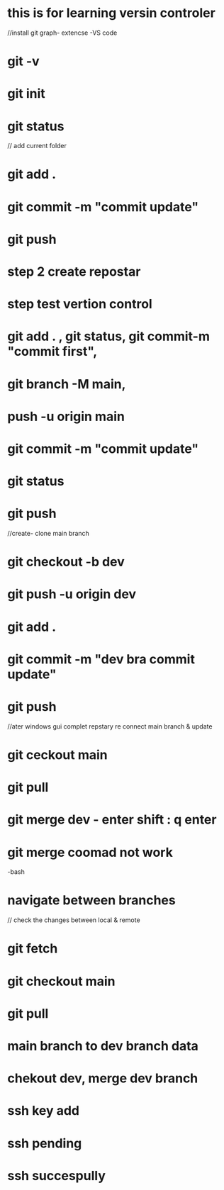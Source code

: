 # this is for learning versin controler
//install git graph- extencse -VS code
 # git -v
 # git init
 # git status
 
// add current folder
 # git add . 

 # git commit -m "commit update"
 # git push 

# step 2 create repostar
# step test vertion control


# git add . , git status, git commit-m "commit first", 
# git branch -M main,
# push -u origin main

# git commit -m "commit update"
# git status 
# git push

//create- clone main branch
# git checkout -b dev   
# git push -u origin dev

# git add . 
# git commit -m "dev bra commit update"
# git push 

//ater windows gui complet repstary  re connect main branch & update
# git ceckout main
# git pull
# git merge dev - enter   shift : q  enter

# git merge coomad not work
-bash
# navigate between branches
// check the changes between local & remote 
# git fetch
# git checkout main
# git pull

# main branch to dev branch data
# chekout dev, merge dev branch

# ssh key add
# ssh pending
# ssh succespully

